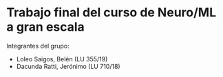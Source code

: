# Trabajo final del curso de Neuro/ML a gran escala

Integrantes del grupo:
- Loleo Saigos, Belén (LU 355/19)
- Dacunda Ratti, Jerónimo (LU 710/18)